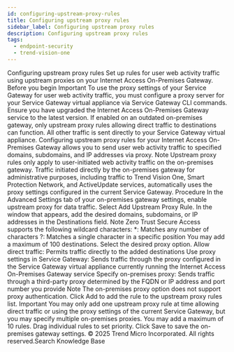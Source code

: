 ```yaml
---
id: configuring-upstream-proxy-rules
title: Configuring upstream proxy rules
sidebar_label: Configuring upstream proxy rules
description: Configuring upstream proxy rules
tags:
  - endpoint-security
  - trend-vision-one
---
```


 Configuring upstream proxy rules Set up rules for user web activity traffic using upstream proxies on your Internet Access On-Premises Gateway. Before you begin Important To use the proxy settings of your Service Gateway for user web activity traffic, you must configure a proxy server for your Service Gateway virtual appliance via Service Gateway CLI commands. Ensure you have upgraded the Internet Access On-Premises Gateway service to the latest version. If enabled on an outdated on-premises gateway, only upstream proxy rules allowing direct traffic to destinations can function. All other traffic is sent directly to your Service Gateway virtual appliance. Configuring upstream proxy rules for your Internet Access On-Premises Gateway allows you to send user web activity traffic to specified domains, subdomains, and IP addresses via proxy. Note Upstream proxy rules only apply to user-initiated web activity traffic on the on-premises gateway. Traffic initiated directly by the on-premises gateway for administrative purposes, including traffic to Trend Vision One, Smart Protection Network, and ActiveUpdate services, automatically uses the proxy settings configured in the current Service Gateway. Procedure In the Advanced Settings tab of your on-premises gateway settings, enable upstream proxy for data traffic. Select Add Upstream Proxy Rule. In the window that appears, add the desired domains, subdomains, or IP addresses in the Destinations field. Note Zero Trust Secure Access supports the following wildcard characters: *: Matches any number of characters ?: Matches a single character in a specific position You may add a maximum of 100 destinations. Select the desired proxy option. Allow direct traffic: Permits traffic directly to the added destinations Use proxy settings in Service Gateway: Sends traffic through the proxy configured in the Service Gateway virtual appliance currently running the Internet Access On-Premises Gateway service Specify on-premises proxy: Sends traffic through a third-party proxy determined by the FQDN or IP address and port number you provide Note The on-premises proxy option does not support proxy authentication. Click Add to add the rule to the upstream proxy rules list. Important You may only add one upstream proxy rule at time allowing direct traffic or using the proxy settings of the current Service Gateway, but you may specify multiple on-premises proxies. You may add a maximum of 10 rules. Drag individual rules to set priority. Click Save to save the on-premises gateway settings. © 2025 Trend Micro Incorporated. All rights reserved.Search Knowledge Base